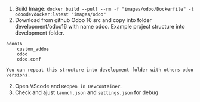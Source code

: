 1. Build Image: `docker build --pull --rm -f "images/odoo/Dockerfile" -t odoodevdocker:latest "images/odoo"`
2. Download from github Odoo 16 src and copy into folder development/odoo16 with name odoo. 
Example project structure into development folder.
```
odoo16
    custom_addos
    odoo
    odoo.conf
```
`You can repeat this structure into development folder with others odoo versions.`

2. Open VScode and `Reopen in Devcontainer`.
3. Check and ajust `launch.json` and `settings.json` for debug
